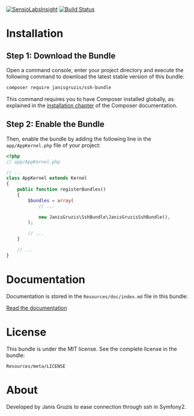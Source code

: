 [![SensioLabsInsight](https://insight.sensiolabs.com/projects/99a1cf13-9ac1-4cad-9fe6-478c8a6bda1c/mini.png)](https://insight.sensiolabs.com/projects/99a1cf13-9ac1-4cad-9fe6-478c8a6bda1c) [![Build Status](https://travis-ci.org/JanisGruzis/SshBundle.svg)](https://travis-ci.org/JanisGruzis/SshBundle)

Installation
============

Step 1: Download the Bundle
---------------------------

Open a command console, enter your project directory and execute the
following command to download the latest stable version of this bundle:

```bash
composer require janisgruzis/ssh-bundle
```

This command requires you to have Composer installed globally, as explained
in the [installation chapter](https://getcomposer.org/doc/00-intro.md)
of the Composer documentation.

Step 2: Enable the Bundle
-------------------------

Then, enable the bundle by adding the following line in the `app/AppKernel.php`
file of your project:

```php
<?php
// app/AppKernel.php

// ...
class AppKernel extends Kernel
{
    public function registerBundles()
    {
        $bundles = array(
            // ...

            new JanisGruzis\SshBundle\JanisGruzisSshBundle(),
        );

        // ...
    }

    // ...
}
```

Documentation
============

Documentation is stored in the `Resources/doc/index.md` file in this bundle:

[Read the documentation](https://github.com/JanisGruzis/SshBundle/blob/master/Resources/doc/index.md)

License
============

This bundle is under the MIT license. See the complete license in the bundle:

```
Resources/meta/LICENSE
```

About
============

Developed by Janis Gruzis to ease connection through ssh in Symfony2.
